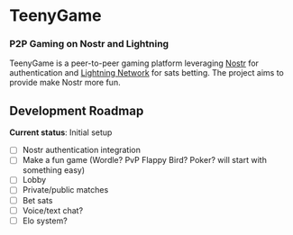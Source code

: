 # TeenyGame

### P2P Gaming on Nostr and Lightning

TeenyGame is a peer-to-peer gaming platform leveraging [Nostr](https://github.com/nostr-protocol) for authentication and [Lightning Network](https://lightning.network/) for sats betting. The project aims to provide make Nostr more fun.

## Development Roadmap

**Current status**: Initial setup

- [ ] Nostr authentication integration
- [ ] Make a fun game (Wordle? PvP Flappy Bird? Poker? will start with something easy)
- [ ] Lobby
- [ ] Private/public matches
- [ ] Bet sats
- [ ] Voice/text chat?
- [ ] Elo system?
